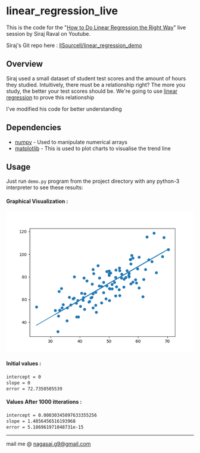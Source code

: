 # linear_regression_live
This is the code for the "[How to Do Linear Regression the Right Way](https://youtu.be/uwwWVAgJBcM)" live session by Siraj Raval on Youtube.

Siraj's Git repo here : [llSourcell/linear_regression_demo](https://github.com/llSourcell/linear_regression_demo)


## Overview
Siraj used a small dataset of student test scores and the amount of hours they studied. Intuitively, there must be a relationship right? The more you study, the better your test scores should be. We're going to use [linear regression](http://onlinecourses.science.psu.edu/stat501/node/250) to prove this relationship

I've modified his code for better understanding


## Dependencies
* [numpy](http://pypi.org/project/numpy) - Used to manipulate numerical arrays
* [matplotlib](http://pypi.org/project/matplotlib) - This is used to plot charts to visualise the trend line

## Usage
Just run `demo.py` program from the project directory with any python-3 interpreter to see these results:

#### Graphical Visualization :
![visualize](visualize.png)

#### Initial values :
```
intercept = 0
slope = 0
error = 72.7350505539
```

#### Values After 1000 itterations :
```
intercept = 0.00030345097633355256
slope = 1.4856456516193968
error = 5.186961971048731e-15
```

- - - -
mail me @ nagasai.g9@gmail.com
